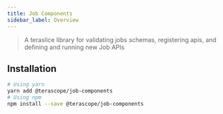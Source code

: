 ```yaml
---
title: Job Components
sidebar_label: Overview
---
```


> A teraslice library for validating jobs schemas, registering apis, and defining and running new Job APIs

## Installation

```bash
# Using yarn
yarn add @terascope/job-components
# Using npm
npm install --save @terascope/job-components
```
